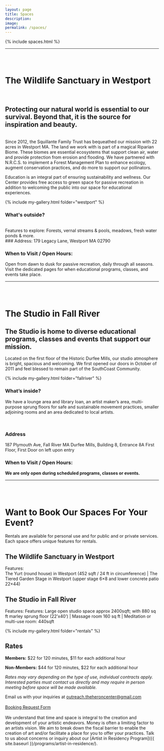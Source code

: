 ```yaml
---
layout: page
title: Spaces
description: 
image: 
permalink: /spaces/
---
```

{% include spaces.html %}

---
<a id="westport"></a>
<br />
<br />

# The Wildlife Sanctuary in Westport
<br />

## Protecting our natural world is essential to our survival. Beyond that, it is the source for inspiration and beauty.
<br />
Since 2012, the Squillante Family Trust has bequeathed our mission with 22 acres in Westport MA. The land we work with is part of a magical Riparian Biome. These biomes are essential ecosystems that support clean air, water and provide protection from erosion and flooding. We have partnered with N.R.C.S. to implement a Forest Management Plan to enhance ecology, augment conservation practices, and do more to support our pollinators.

Education is an integral part of ensuring sustainability and wellness. Our Center provides free access to green space for passive recreation in addition to welcoming the public into our space for educational experiences.
<br />

{% include my-gallery.html folder="westport" %}

### What's outside?
<br />
Features to explore: Forests, vernal streams & pools, meadows, fresh water ponds & more.

<br >
### Address: 
179 Legacy Lane, Westport MA 02790

### When to Visit / Open Hours: 
Open from dawn to dusk for passive recreation, daily through all seasons. Visit the dedicated pages for when educational programs, classes, and events take place.

---
<a id="fall-river"></a>
<br />
<br />

# The Studio in Fall River


## The Studio is home to diverse educational programs, classes and events that support our mission.

Located on the first floor of the Historic Durfee Mills, our studio atmosphere is bright, spacious and welcoming. We first opened our doors in October of 2011 and feel blessed to remain part of the SouthCoast Community.

{% include my-gallery.html folder="fallriver" %}

### What’s inside?

We have a lounge area and library loan, an artist maker’s area, multi-purpose sprung floors for safe and sustainable movement practices, smaller adjoining rooms and an area dedicated to local artists.

<br >

### Address

187 Plymouth Ave, Fall River MA
Durfee Mills, Building 8, Entrance 8A
First Floor, First Door on left upon entry

### When to Visit / Open Hours:

**We are only open during scheduled programs, classes or events.**

---

<a id="rentals"></a>
<br />
<br />

# Want to Book Our Spaces For Your Event?

Rentals are available for personal use and for public and or private services. Each space offers unique features for rentals.

## The Wildlife Sanctuary in Westport
Features:  
The Yurt (round house) in Westport (452 sqft / 24 ft in circumference) | The Tiered Garden Stage in Westport (upper stage 6×8 and lower concrete patio 22×44)

## The Studio in Fall River
Features:
Features: Large open studio space approx 2400sqft; with 880 sq ft marley sprung floor (22’x40’) | Massage room 160 sq ft | Meditation or multi-use room: 440sqft

{% include my-gallery.html folder="rentals" %}

## Rates

**Members:** $22 for 120 minutes, $11 for each additional hour

**Non-Members:** $44 for 120 minutes, $22 for each additional hour

*Rates may vary depending on the type of use, individual contracts apply. Interested parties must contact us directly and may require in person meeting before space will be made available.*

Email us with your inquiries at outreach.theheroncenter@gmail.com
<br />
<br />
<a class="btn btn-primary btn-xl text-uppercase js-scroll-trigger" href="https://docs.google.com/forms/d/e/1FAIpQLScsQ7B7GhsRCEgwd2_hKlRN5WcDioAymXJxCilYt9g00A_X-Q/viewform?usp=sf_link">Booking Request Form</a>
<br />
<br />
We understand that time and space is integral to the creation and development of your artistic endeavors. Money is often a limiting factor to an artists vision. We aim to break down the fiscal barrier to enable the creation of art and/or facilitate a place for you to offer your practices. Talk to us about concerns or inquiry about our [Artist in Residency Program]({{ site.baseurl }}/programs/artist-in-residence/).



